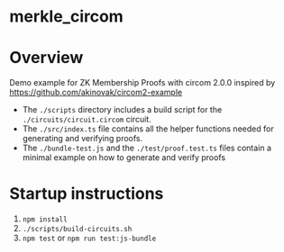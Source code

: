 # merkle_circom

# Overview

Demo example for ZK Membership Proofs with circom 2.0.0 inspired by https://github.com/akinovak/circom2-example

- The `./scripts` directory includes a build script for the `./circuits/circuit.circom` circuit.
- The `./src/index.ts` file contains all the helper functions needed for generating and verifying proofs.
- The `./bundle-test.js` and the `./test/proof.test.ts` files contain a minimal example on how to generate and verify proofs

# Startup instructions

1. `npm install`
2.  `./scripts/build-circuits.sh`
3. `npm test` or `npm run test:js-bundle`
